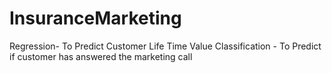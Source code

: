 # InsuranceMarketing

Regression- To Predict Customer Life Time Value
Classification - To Predict if customer has answered the marketing call
